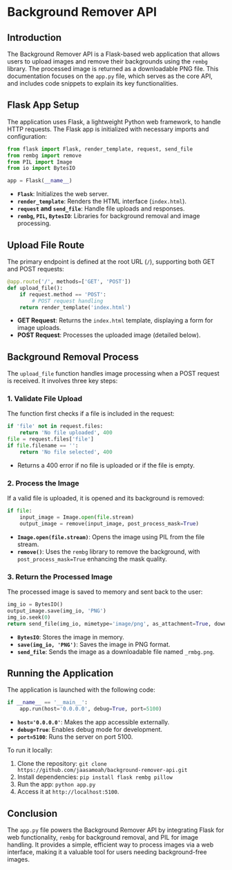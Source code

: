 # Background Remover API

## Introduction

The Background Remover API is a Flask-based web application that allows users to upload images and remove their backgrounds using the `rembg` library. The processed image is returned as a downloadable PNG file. This documentation focuses on the `app.py` file, which serves as the core API, and includes code snippets to explain its key functionalities.

## Flask App Setup

The application uses Flask, a lightweight Python web framework, to handle HTTP requests. The Flask app is initialized with necessary imports and configuration:

```python
from flask import Flask, render_template, request, send_file
from rembg import remove
from PIL import Image
from io import BytesIO

app = Flask(__name__)
```

- **`Flask`**: Initializes the web server.
- **`render_template`**: Renders the HTML interface (`index.html`).
- **`request` and `send_file`**: Handle file uploads and responses.
- **`rembg`, `PIL`, `BytesIO`**: Libraries for background removal and image processing.

## Upload File Route

The primary endpoint is defined at the root URL (`/`), supporting both GET and POST requests:

```python
@app.route('/', methods=['GET', 'POST'])
def upload_file():
    if request.method == 'POST':
        # POST request handling
    return render_template('index.html')
```

- **GET Request**: Returns the `index.html` template, displaying a form for image uploads.
- **POST Request**: Processes the uploaded image (detailed below).

## Background Removal Process

The `upload_file` function handles image processing when a POST request is received. It involves three key steps:

### 1. Validate File Upload

The function first checks if a file is included in the request:

```python
if 'file' not in request.files:
    return 'No file uploaded', 400
file = request.files['file']
if file.filename == '':
    return 'No file selected', 400
```

- Returns a 400 error if no file is uploaded or if the file is empty.

### 2. Process the Image

If a valid file is uploaded, it is opened and its background is removed:

```python
if file:
    input_image = Image.open(file.stream)
    output_image = remove(input_image, post_process_mask=True)
```

- **`Image.open(file.stream)`**: Opens the image using PIL from the file stream.
- **`remove()`**: Uses the `rembg` library to remove the background, with `post_process_mask=True` enhancing the mask quality.

### 3. Return the Processed Image

The processed image is saved to memory and sent back to the user:

```python
img_io = BytesIO()
output_image.save(img_io, 'PNG')
img_io.seek(0)
return send_file(img_io, mimetype='image/png', as_attachment=True, download_name='_rmbg.png')
```

- **`BytesIO`**: Stores the image in memory.
- **`save(img_io, 'PNG')`**: Saves the image in PNG format.
- **`send_file`**: Sends the image as a downloadable file named `_rmbg.png`.

## Running the Application

The application is launched with the following code:

```python
if __name__ == '__main__':
    app.run(host='0.0.0.0', debug=True, port=5100)
```

- **`host='0.0.0.0'`**: Makes the app accessible externally.
- **`debug=True`**: Enables debug mode for development.
- **`port=5100`**: Runs the server on port 5100.

To run it locally:
1. Clone the repository: `git clone https://github.com/jaasamoah/background-remover-api.git`
2. Install dependencies: `pip install flask rembg pillow`
3. Run the app: `python app.py`
4. Access it at `http://localhost:5100`.

## Conclusion

The `app.py` file powers the Background Remover API by integrating Flask for web functionality, `rembg` for background removal, and PIL for image handling. It provides a simple, efficient way to process images via a web interface, making it a valuable tool for users needing background-free images.
